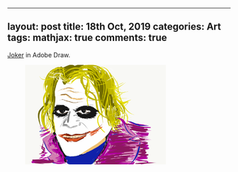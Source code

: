 ---
layout: post
title: 18th Oct, 2019
categories: Art
tags:
mathjax: true
comments: true
 ---

[Joker](https://www.cnet.com/pictures/the-joker-see-all-the-actors-whove-played-the-dc-comics-villain/) in Adobe Draw. 

<p><figure><img src="../images/2019-10-18/joker.png" width="75%" alt=""/><figcaption></figcaption></figure></p>






  
